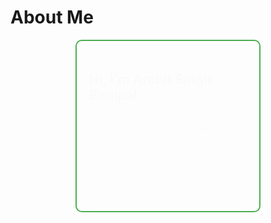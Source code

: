 # About Me

<div style="display: flex; align-items: center; justify-content: center; flex-direction: column; padding: 20px; border: 2px solid #4CAF50; border-radius: 10px; width: 50%; margin: auto;">
    <h2 style="animation: fadeIn 2s;">Hi, I'm Archit Singh Benipal</h2>
    <p style="animation: fadeIn 3s;">Full Stack Developer</p>
    <p style="animation: fadeIn 4s;">Information Systems Security Intern</p>
    <p style="animation: fadeIn 5s;">Visa Assistance Services Provider</p>
</div>

<style>
@keyframes fadeIn {
    from { opacity: 0; }
    to { opacity: 1; }
}
</style>
